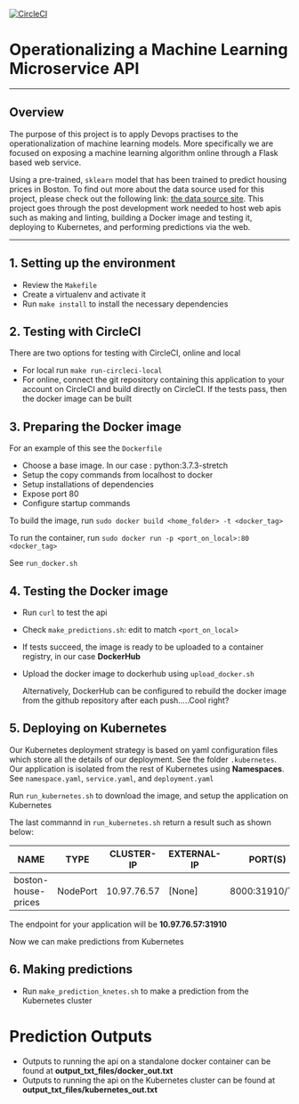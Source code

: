 [![CircleCI](https://circleci.com/gh/kbaafi/ml-microservice-kubernetes.svg?style=svg)](https://circleci.com/gh/kbaafi/ml-microservice-kubernetes)

# Operationalizing a Machine Learning Microservice API

---

## Overview

The purpose of this project is to apply Devops practises to the operationalization of machine learning models. More specifically we are focused on exposing a machine learning algorithm online through a Flask based web service.

Using a pre-trained, `sklearn` model that has been trained to predict housing prices in Boston. To find out more about the data source used for this project, please check out the following link: [the data source site](https://www.kaggle.com/c/boston-housing). This project goes through the post development work needed to host web apis such as making and linting, building a Docker image and testing it, deploying to Kubernetes, and performing predictions via the web.

---

## 1. Setting up the environment

* Review the `Makefile`
* Create a virtualenv and activate it
* Run `make install` to install the necessary dependencies

## 2. Testing with CircleCI

There are two options for testing with CircleCI, online and local

* For local run `make run-circleci-local`
* For online, connect the git repository containing this application to your account on CircleCI and build directly on CircleCI. If the tests pass, then the docker image can be built

## 3. Preparing the Docker image

For an example of this see the `Dockerfile`

* Choose a base image. In our case : python:3.7.3-stretch
* Setup the copy commands from localhost to docker
* Setup installations of dependencies
* Expose port 80
* Configure startup commands

To build the image, run `sudo docker build <home_folder> -t <docker_tag>`

To run the container, run `sudo docker run -p <port_on_local>:80 <docker_tag>`

See `run_docker.sh`

## 4. Testing the Docker image

* Run `curl` to test the api
* Check `make_predictions.sh`: edit to match `<port_on_local>`
* If tests succeed, the image is ready to be uploaded to a container registry, in our case **DockerHub**
* Upload the docker image to dockerhub using `upload_docker.sh`

    Alternatively, DockerHub can be configured to rebuild the docker image from the github repository after each push.....Cool right?

## 5. Deploying on Kubernetes

Our Kubernetes deployment strategy is based on yaml configuration files which store all the details of our deployment. See the folder `.kubernetes`. Our application is isolated from the rest of Kubernetes using **Namespaces**. See `namespace.yaml`, `service.yaml`, and `deployment.yaml`

Run `run_kubernetes.sh` to download the image, and setup the application on Kubernetes

The last commannd in `run_kubernetes.sh` return a result such as shown below:

| NAME  |  TYPE |  CLUSTER-IP |  EXTERNAL-IP |  PORT(S) |
|---|---|---|---|---|
|  boston-house-prices |  NodePort |  10.97.76.57 |  [None] |  8000:31910/TCP |

The endpoint for your application will be **10.97.76.57:31910**

Now we can make predictions from Kubernetes

## 6. Making predictions

* Run `make_prediction_knetes.sh` to make a prediction from the Kubernetes cluster

# Prediction Outputs

* Outputs to running the api on a standalone docker container  can be found at **output_txt_files/docker_out.txt**
* Outputs to running the api on the Kubernetes cluster can be found at **output_txt_files/kubernetes_out.txt**
